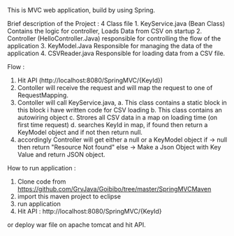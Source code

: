 This is MVC web application, build by using Spring.

Brief description of the Project :
4 Class file 
    1. KeyService.java (Bean Class)
       Contains the logic for controller, Loads Data from CSV on startup
    2. Controller (HelloController.Java)
       responsible for controlling the flow of the application
    3. KeyModel.Java
       Responsible for managing the data of the application
    4. CSVReader.java
       Responsible for loading data from a CSV file.
 
 
Flow : 
1. Hit API (http://localhost:8080/SpringMVC/{KeyId})
2. Contoller will receive the request and will map the request to one of RequestMapping.
3. Contoller will call KeyService.java, 
   a. This class contains a static block in this block i have written code for CSV loading 
   b. This class contains an autowiring object
   c. Strores all CSV data in a map on loading time (on first time request)
   d. searches KeyId in map, if found then return a KeyModel object and if not then return null.
4. accordingly Controller will get either a null or a KeyModel object
   if -> null then return "Resource Not found"
   else -> Make a Json Object with Key Value and return JSON object.
   

How to run application :
1. Clone code from https://github.com/GrvJava/Goibibo/tree/master/SpringMVCMaven
2. import this maven project to eclipse 
3. run application 
4. Hit API : http://localhost:8080/SpringMVC/{KeyId}

or deploy war file on apache tomcat and hit API.
   
       
